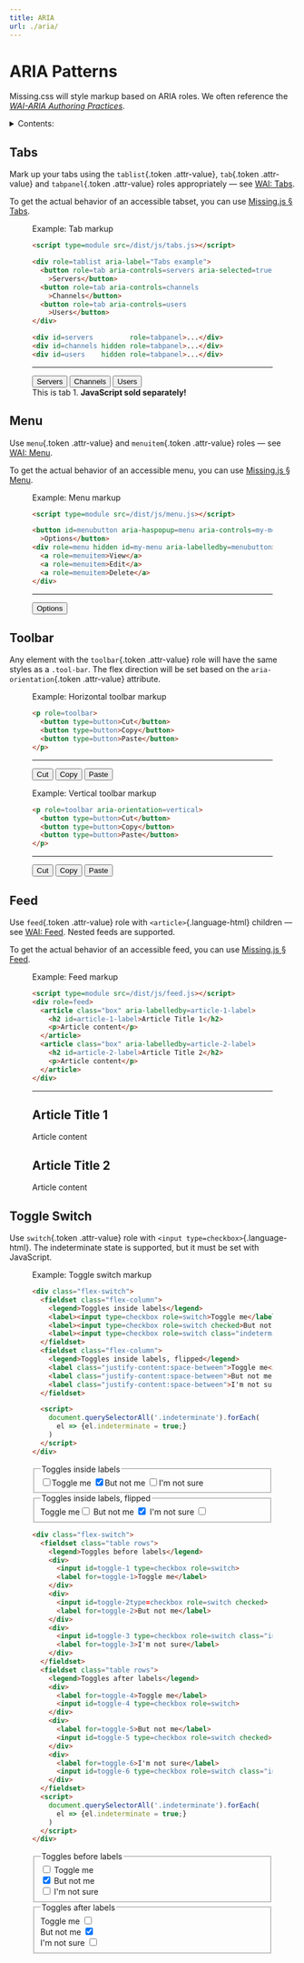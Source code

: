 ```yaml
---
title: ARIA
url: ./aria/
---
```


# ARIA Patterns

Missing.css will style markup based on ARIA roles.
We often reference the [<cite>WAI-ARIA Authoring Practices</cite>][WAI].

[WAI]: https://www.w3.org/TR/wai-aria-practices/

<details>
  <summary>Contents:</summary>

  [[toc]]

</details>


## Tabs

Mark up your tabs using the `tablist`{.token .attr-value}, `tab`{.token .attr-value} and `tabpanel`{.token .attr-value} roles appropriately — see [WAI: Tabs][].

To get the actual behavior of an accessible tabset, you can use [Missing.js &sect; Tabs](/docs/js#tabs).

<figure>
<figcaption><sub-title class="allcaps">Example<v-h>: </v-h></sub-title>Tab markup</figcaption>

  ~~~ html
  <script type=module src=/dist/js/tabs.js></script>

  <div role=tablist aria-label="Tabs example">
    <button role=tab aria-controls=servers aria-selected=true
      >Servers</button>
    <button role=tab aria-controls=channels
      >Channels</button>
    <button role=tab aria-controls=users
      >Users</button>
  </div>

  <div id=servers         role=tabpanel>...</div>
  <div id=channels hidden role=tabpanel>...</div>
  <div id=users    hidden role=tabpanel>...</div>
  ~~~

  <hr>

  <script type=module src=/dist/js/tabs.js></script>

  <div role=tablist aria-label="Tabs example">
    <button role=tab aria-controls=servers aria-selected=true
      >Servers</button>
    <button role=tab aria-controls=channels
      >Channels</button>
    <button role=tab aria-controls=users
      >Users</button>
  </div>
  
  <div id=servers         role=tabpanel>This is tab 1. <strong>JavaScript sold separately!</strong></div>
  <div id=channels hidden role=tabpanel>You are enjoying tab 2.</div>
  <div id=users    hidden role=tabpanel><img alt="placeholder cat" src=https://biber.denizaksimsek.com/img/IMG_2022-07-05_07-16-48-400.webp></div>

</figure>


[WAI: Tabs]: https://www.w3.org/WAI/ARIA/apg/patterns/tabpanel/


## Menu

Use `menu`{.token .attr-value} and `menuitem`{.token .attr-value} roles — see [WAI: Menu][].

To get the actual behavior of an accessible menu, you can use [Missing.js &sect; Menu](/docs/js#menu).

<figure>
<figcaption><sub-title class="allcaps">Example<v-h>: </v-h></sub-title>Menu markup</figcaption>

  ~~~ html
  <script type=module src=/dist/js/menu.js></script>

  <button id=menubutton aria-haspopup=menu aria-controls=my-menu aria-expanded=false
    >Options</button>
  <div role=menu hidden id=my-menu aria-labelledby=menubutton>
    <a role=menuitem>View</a>
    <a role=menuitem>Edit</a>
    <a role=menuitem>Delete</a>
  </div>
  ~~~

  <hr>

  <script type=module src=/dist/js/menu.js></script>
  <div>
  <button id=menubutton aria-haspopup=menu aria-controls=my-menu aria-expanded=false
    >Options</button>
  <div role=menu hidden id=my-menu aria-labelledby=menubutton>
    <a role=menuitem>View</a>
    <a role=menuitem>Edit</a>
    <a role=menuitem>Delete</a>
  </div>
  </div>

</figure>

[WAI: Menu]: https://www.w3.org/WAI/ARIA/apg/patterns/menu/


<!--
## Listbox

Use `listbox`{.token .attr-value} and `option`{.token .attr-value} ARIA roles. [WAI: Listbox][].

<figure>
<figcaption><sub-title class="allcaps">Example<v-h>: </v-h></sub-title>Listbox markup</figcaption>

  ~~~ html
  <ul role=listbox class="box flow-gap">
    <li role=option aria-selected=true class="crowded">
      <strong>Pick me!</strong>
      <p>I'm clearly the best option.</p>
    </li>
    <li role=option class="crowded">
      <strong>Pick me instead!</strong>
      <p>Don't listen to that other guy.</p>
    </li>
  </ul>
  ~~~

  <ul role=listbox class="box flow-gap">
    <li role=option aria-selected=true class="crowded">
      <strong>Pick me!</strong>
      <p>I'm clearly the best option.</p>
    </li>
    <li role=option class="crowded">
      <strong>Pick me instead!</strong>
      <p>Don't listen to that other guy.</p>
    </li>
  </ul>

</figure>

[WAI: Listbox]: https://www.w3.org/WAI/ARIA/apg/patterns/listbox/
-->

## Toolbar

Any element with the `toolbar`{.token .attr-value} role will have the same styles as a `.tool-bar`.
The flex direction will be set based on the `aria-orientation`{.token .attr-value} attribute.

<figure>
<figcaption><sub-title class="allcaps">Example<v-h>: </v-h></sub-title>Horizontal toolbar markup</figcaption>

  ~~~ html
  <p role=toolbar>
    <button type=button>Cut</button>
    <button type=button>Copy</button>
    <button type=button>Paste</button>
  </p>
  ~~~

  <hr>

  <p role=toolbar>
    <button type=button>Cut</button>
    <button type=button>Copy</button>
    <button type=button>Paste</button>
  </p>

</figure>

<figure>
<figcaption><sub-title class="allcaps">Example<v-h>: </v-h></sub-title>Vertical toolbar markup</figcaption>

  ~~~ html
  <p role=toolbar aria-orientation=vertical>
    <button type=button>Cut</button>
    <button type=button>Copy</button>
    <button type=button>Paste</button>
  </p>
  ~~~

  <hr>

  <p role=toolbar aria-orientation=vertical>
    <button type=button>Cut</button>
    <button type=button>Copy</button>
    <button type=button>Paste</button>
  </p>

</figure>


## Feed

Use `feed`{.token .attr-value} role with `<article>`{.language-html} children  — see [WAI: Feed][].
Nested feeds are supported.

To get the actual behavior of an accessible feed, you can use [Missing.js &sect; Feed](/docs/js#feed).

<figure>
<figcaption><sub-title class="allcaps">Example<v-h>: </v-h></sub-title>Feed markup</figcaption>

  ~~~ html
  <script type=module src=/dist/js/feed.js></script>
  <div role=feed>
    <article class="box" aria-labelledby=article-1-label>
      <h2 id=article-1-label>Article Title 1</h2>
      <p>Article content</p>
    </article>
    <article class="box" aria-labelledby=article-2-label>
      <h2 id=article-2-label>Article Title 2</h2>
      <p>Article content</p>
    </article>
  </div>
  ~~~

  <hr>

  <div>
  <script type=module src=/dist/js/feed.js></script>
  <div role=feed>
    <article class="box" aria-labelledby=article-1-label>
      <h2 id=article-1-label>Article Title 1</h2>
      <p>Article content</p>
    </article>
    <article class="box" aria-labelledby=article-2-label>
      <h2 id=article-2-label>Article Title 2</h2>
      <p>Article content</p>
    </article>
  </div>

</figure>

[WAI: Feed]: https://www.w3.org/WAI/ARIA/apg/patterns/feed/


## Toggle Switch

Use `switch`{.token .attr-value} role with `<input type=checkbox>`{.language-html}.
The indeterminate state is supported, but it must be set with JavaScript.

<figure>
<figcaption><sub-title class="allcaps">Example<v-h>: </v-h></sub-title>Toggle switch markup</figcaption>

  ~~~ html
  <div class="flex-switch">
    <fieldset class="flex-column">
      <legend>Toggles inside labels</legend>
      <label><input type=checkbox role=switch>Toggle me</label>
      <label><input type=checkbox role=switch checked>But not me</label>
      <label><input type=checkbox role=switch class="indeterminate">I'm not sure</label>
    </fieldset>
    <fieldset class="flex-column">
      <legend>Toggles inside labels, flipped</legend>
      <label class="justify-content:space-between">Toggle me<input type=checkbox role=switch></label>
      <label class="justify-content:space-between">But not me <input type=checkbox role=switch checked></label>
      <label class="justify-content:space-between">I'm not sure <input type=checkbox role=switch class="indeterminate"></label>
    </fieldset>

    <script>
      document.querySelectorAll('.indeterminate').forEach(
        el => {el.indeterminate = true;}
      )
    </script>
  </div>
  ~~~

  <div class="flex-switch">
    <fieldset class="flex-column">
      <legend>Toggles inside labels</legend>
      <label><input type=checkbox role=switch>Toggle me</label>
      <label><input type=checkbox role=switch checked>But not me</label>
      <label><input type=checkbox role=switch class="indeterminate">I'm not sure</label>
    </fieldset>
    <fieldset class="flex-column">
      <legend>Toggles inside labels, flipped</legend>
      <label class="justify-content:space-between">Toggle me<input type=checkbox role=switch></label>
      <label class="justify-content:space-between">But not me <input type=checkbox role=switch checked></label>
      <label class="justify-content:space-between">I'm not sure <input type=checkbox role=switch class="indeterminate"></label>
    </fieldset>
  </div>

  ~~~ html
  <div class="flex-switch">
    <fieldset class="table rows">
      <legend>Toggles before labels</legend>
      <div>
        <input id=toggle-1 type=checkbox role=switch>
        <label for=toggle-1>Toggle me</label>
      </div>
      <div>
        <input id=toggle-2type=checkbox role=switch checked>
        <label for=toggle-2>But not me</label>
      </div>
      <div>
        <input id=toggle-3 type=checkbox role=switch class="indeterminate">
        <label for=toggle-3>I'm not sure</label>
      </div>
    </fieldset>
    <fieldset class="table rows">
      <legend>Toggles after labels</legend>
      <div>
        <label for=toggle-4>Toggle me</label>
        <input id=toggle-4 type=checkbox role=switch>
      </div>
      <div>
        <label for=toggle-5>But not me</label>
        <input id=toggle-5 type=checkbox role=switch checked>
      </div>
      <div>
        <label for=toggle-6>I'm not sure</label>
        <input id=toggle-6 type=checkbox role=switch class="indeterminate">
      </div>
    </fieldset>
    <script>
      document.querySelectorAll('.indeterminate').forEach(
        el => {el.indeterminate = true;}
      )
    </script>
  </div>
  ~~~

  <div class="flex-switch">
    <fieldset class="table rows">
      <legend>Toggles before labels</legend>
      <div>
        <input id=toggle-1 type=checkbox role=switch>
        <label for=toggle-1>Toggle me</label>
      </div>
      <div>
        <input id=toggle-2 type=checkbox role=switch checked>
        <label for=toggle-2>But not me</label>
      </div>
      <div>
        <input id=toggle-3 type=checkbox role=switch class="indeterminate">
        <label for=toggle-3>I'm not sure</label>
      </div>
    </fieldset>
    <fieldset class="table rows">
      <legend>Toggles after labels</legend>
      <div>
        <label for=toggle-4>Toggle me</label>
        <input id=toggle-4 type=checkbox role=switch>
      </div>
      <div>
        <label for=toggle-5>But not me</label>
        <input id=toggle-5 type=checkbox role=switch checked>
      </div>
      <div>
        <label for=toggle-6>I'm not sure</label>
        <input id=toggle-6 type=checkbox role=switch class="indeterminate">
      </div>
    </fieldset>
  </div>

  <script>document.querySelectorAll('.indeterminate').forEach(el => {el.indeterminate = true;})</script>
</figure>
